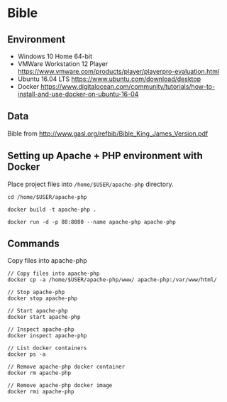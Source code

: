 # Bible


## Environment

* Windows 10 Home 64-bit
* VMWare Workstation 12 Player https://www.vmware.com/products/player/playerpro-evaluation.html
* Ubuntu 16.04 LTS https://www.ubuntu.com/download/desktop
* Docker https://www.digitalocean.com/community/tutorials/how-to-install-and-use-docker-on-ubuntu-16-04


## Data

Bible from http://www.gasl.org/refbib/Bible_King_James_Version.pdf


## Setting up Apache + PHP environment with Docker

Place project files into `/home/$USER/apache-php` directory.

`cd /home/$USER/apache-php`

`docker build -t apache-php .`

`docker run -d -p 80:8080 --name apache-php apache-php`

## Commands

Copy files into apache-php
```
// Copy files into apache-php
docker cp -a /home/$USER/apache-php/www/ apache-php:/var/www/html/

// Stop apache-php
docker stop apache-php

// Start apache-php
docker start apache-php

// Inspect apache-php
docker inspect apache-php

// List docker containers
docker ps -a

// Remove apache-php docker container
docker rm apache-php

// Remove apache-php docker image
docker rmi apache-php
```
